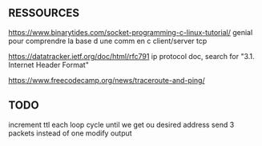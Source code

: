 ## RESSOURCES
https://www.binarytides.com/socket-programming-c-linux-tutorial/
genial pour comprendre la base d une comm en c client/server tcp

https://datatracker.ietf.org/doc/html/rfc791
ip protocol doc, search for "3.1.  Internet Header Format"

https://www.freecodecamp.org/news/traceroute-and-ping/

## TODO
increment ttl each loop cycle until we get ou desired address
send 3 packets instead of one
modify output
